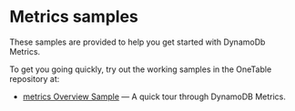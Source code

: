 Metrics samples
===

<!--
![Samples](https://www.sensedeep.com/images/onetable-logo.png)
-->

These samples are provided to help you get started with DynamoDb Metrics.

To get you going quickly, try out the working samples in the OneTable repository at:

* [metrics Overview Sample](https://github.com/sensedeep/dynamodb-metrics/tree/main/samples/overview) &mdash; A quick tour through DynamoDB Metrics.
